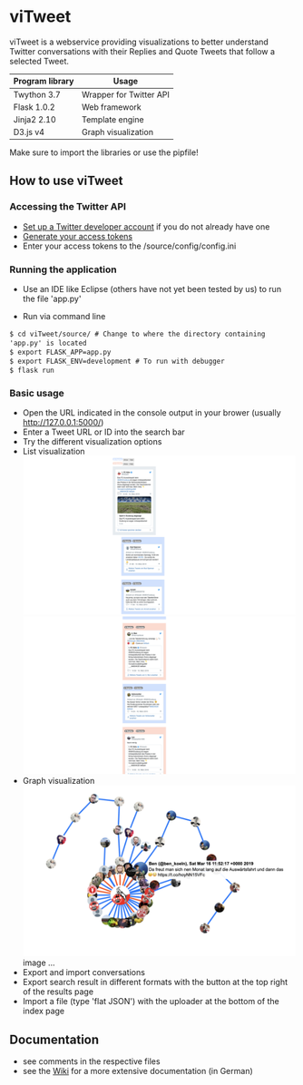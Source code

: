 # viTweet

viTweet is a webservice providing visualizations to better understand Twitter conversations with their Replies and Quote Tweets that follow a selected Tweet.

| Program library | Usage |
| --- | --- |
| Twython 3.7 | Wrapper for Twitter API |
| Flask 1.0.2 | Web framework |
| Jinja2 2.10 | Template engine |
| D3.js v4 | Graph visualization |

Make sure to import the libraries or use the pipfile!


## How to use viTweet

### Accessing the Twitter API

* [Set up a Twitter developer account](https://developer.twitter.com/en/apply) if you do not already have one
* [Generate your access tokens](https://developer.twitter.com/en/docs/basics/authentication/guides/access-tokens.html)
* Enter your access tokens to the /source/config/config.ini

### Running the application
* Use an IDE like Eclipse (others have not yet been tested by us) to run the file 'app.py'

* Run via command line
```shell
$ cd viTweet/source/ # Change to where the directory containing 'app.py' is located
$ export FLASK_APP=app.py
$ export FLASK_ENV=development # To run with debugger
$ flask run
```

### Basic usage
* Open the URL indicated in the console output in your brower (usually http://127.0.0.1:5000/)
* Enter a Tweet URL or ID into the search bar
* Try the different visualization options
 * List visualization
 ![list view](/screenshots/list-1.png "List View")
 ![list view](/screenshots/list-2.png "List View")
 * Graph visualization
 ![graph view](/screenshots/graph.png "Graph View")
image ...
* Export and import conversations
 * Export search result in different formats with the button at the top right of the results page
 * Import a file (type 'flat JSON') with the uploader at the bottom of the index page

## Documentation
* see comments in the respective files
* see the [Wiki](https://github.com/ashtree4711/viTweet/wiki) for a more extensive documentation (in German)
